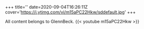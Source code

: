 +++
title=''
date=2020-09-04T16:26:11Z
cover='https://i.ytimg.com/vi/m15aPC22Hkw/sddefault.jpg'
+++

All content belongs to GlennBeck.
{{< youtube m15aPC22Hkw >}}
